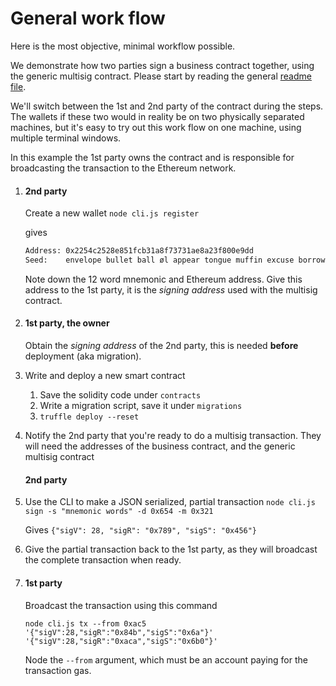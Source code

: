 
 
# General work flow

Here is the most objective, minimal workflow possible.

We demonstrate how two parties sign a business contract together, using the generic multisig contract. Please start by 
reading the general [readme file](../README.md).

We'll switch between the 1st and 2nd party of the contract during the steps. The wallets if these two would in reality 
be on two physically separated machines, but it's easy to try out this work flow on one machine, using 
multiple terminal windows.

In this example the 1st party owns the contract and is responsible for broadcasting the transaction to the 
Ethereum network.

     
 1.  #### 2nd party
     Create a new wallet `node cli.js register`
     
     gives
          
     ```bash           
     Address: 0x2254c2528e851fcb31a8f73731ae8a23f800e9dd
     Seed:    envelope bullet ball øl appear tongue muffin excuse borrow seven flee pair
     ```
     Note down the 12 word mnemonic and Ethereum address. Give this address to the 1st party,
     it is the _signing address_ used with the multisig contract. 
     
 2.  #### 1st party, the owner 
     Obtain the _signing address_ of the 2nd party, this is needed **before**
     deployment (aka migration).
     
 3.  Write and deploy a new smart contract  
     1.  Save the solidity code under `contracts`
     2.  Write a migration script, save it under `migrations`
     3.  `truffle deploy --reset`
     
 4.  Notify the 2nd party that you're ready to do a multisig transaction. 
     They will need the addresses of the business contract, and the generic multisig contract

     #### 2nd party

 5.  Use the CLI to make a JSON serialized, partial transaction
     `node cli.js sign -s "mnemonic words" -d 0x654 -m 0x321`
    
     Gives `{"sigV": 28, "sigR": "0x789", "sigS": "0x456"}`
    
 6. Give the partial transaction back to the 1st party, as they will broadcast the complete 
    transaction when ready.
    
 7. #### 1st party
    Broadcast the transaction using this command
    
    `node cli.js tx --from 0xac5 '{"sigV":28,"sigR":"0x84b","sigS":"0x6a"}' '{"sigV":28,"sigR":"0xaca","sigS":"0x6b0"}'`
    
    Node the `--from` argument, which must be an account paying for the transaction gas. 
